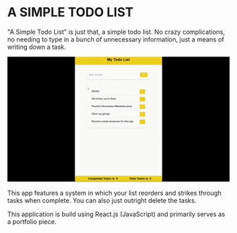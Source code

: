 <h1>A SIMPLE TODO LIST</h1>

<p>"A Simple Todo List" is just that, a simple todo list. No crazy complications, no needing to type in a bunch of unnecessary information, just a means of writing down a task.</p>

![Short showcase of Evan's todo app, highlighting a couple interactive features.](./todoapp-showcase.gif)

<p>This app features a system in which your list reorders and strikes through tasks when complete. You can also just outright delete the tasks.</p>

<p>This application is build using React.js (JavaScript) and primarily serves as a portfolio piece.</p>

